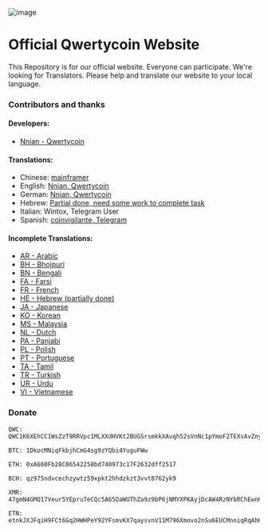 ![image](https://cdn.qwertycoin.org/images/press/other/qwc-github-3.png)

# Official Qwertycoin Website
This Repository is for our official website. Everyone can participate.
We're looking for Translators. Please help and translate our website to your local language.

### Contributors and thanks

#### Developers:
- [Nnian - Qwertycoin](https://github.com/qwertycoin-org)

#### Translations:
- Chinese: [mainframer](https://github.com/mainframer)
- English: [Nnian, Qwertycoin](https://github.com/qwertycoin-org)
- German: [Nnian, Qwertycoin](https://github.com/qwertycoin-org)
- Hebrew: [Partial done, need some work to complete task](https://github.com/qwertycoin-org/qwertycoin-org.github.io/blob/master/i18n/he.json)
- Italian: Wintox, Telegram User
- Spanish: [coinvigilante, Telegram](https://www.coinvigilante.com/)

#### Incomplete Translations:
- [AR - Arabic](https://github.com/qwertycoin-org/qwertycoin-org.github.io/blob/master/i18n/ar.json)
- [BH - Bhojpuri](https://github.com/qwertycoin-org/qwertycoin-org.github.io/blob/master/i18n/bh.json)
- [BN - Bengali](https://github.com/qwertycoin-org/qwertycoin-org.github.io/blob/master/i18n/bn.json)
- [FA - Farsi](https://github.com/qwertycoin-org/qwertycoin-org.github.io/blob/master/i18n/fa.json)
- [FR - French](https://github.com/qwertycoin-org/qwertycoin-org.github.io/blob/master/i18n/fr.json)
- [HE - Hebrew (partially done)](https://github.com/qwertycoin-org/qwertycoin-org.github.io/blob/master/i18n/he.json)
- [JA - Japanese ](https://github.com/qwertycoin-org/qwertycoin-org.github.io/blob/master/i18n/ja.json)
- [KO - Korean ](https://github.com/qwertycoin-org/qwertycoin-org.github.io/blob/master/i18n/ko.json)
- [MS - Malaysia](https://github.com/qwertycoin-org/qwertycoin-org.github.io/blob/master/i18n/ms.json)
- [NL - Dutch ](https://github.com/qwertycoin-org/qwertycoin-org.github.io/blob/master/i18n/nl.json)
- [PA - Panjabi](https://github.com/qwertycoin-org/qwertycoin-org.github.io/blob/master/i18n/pa.json)
- [PL - Polish](https://github.com/qwertycoin-org/qwertycoin-org.github.io/blob/master/i18n/pl.json)
- [PT - Portuguese ](https://github.com/qwertycoin-org/qwertycoin-org.github.io/blob/master/i18n/pt.json)
- [TA - Tamil ](https://github.com/qwertycoin-org/qwertycoin-org.github.io/blob/master/i18n/ta.json)
- [TR - Turkish](https://github.com/qwertycoin-org/qwertycoin-org.github.io/blob/master/i18n/tr.json)
- [UR - Urdu](https://github.com/qwertycoin-org/qwertycoin-org.github.io/blob/master/i18n/ur.json)
- [VI - Vietnamese](https://github.com/qwertycoin-org/qwertycoin-org.github.io/blob/master/i18n/vi.json)

### Donate

```
QWC: QWC1K6XEhCC1WsZzT9RRVpc1MLXXdHVKt2BUGSrsmkkXAvqh52sVnNc1pYmoF2TEXsAvZnyPaZu8MW3S8EWHNfAh7X2xa63P7Y
```
```
BTC: 1DkocMNiqFkbjhCmG4sg9zYQbi4YuguFWw
```
```
ETH: 0xA660Fb28C06542258bd740973c17F2632dff2517
```
```
BCH: qz975ndvcechzywtz59xpkt2hhdzkzt3vvt8762yk9
```
```
XMR: 47gmN4GMQ17Veur5YEpru7eCQc5A65DaWUThZa9z9bP6jNMYXPKAyjDcAW4RzNYbRChEwnKu1H3qt9FPW9CnpwZgNscKawX
```
```
ETN: etnkJXJFqiH9FCt6Gq2HWHPeY92YFsmvKX7qaysvnV11M796Xmovo2nSu6EUCMnniqRqAhKX9AQp31GbG3M2DiVM3qRDSQ5Vwq
```
